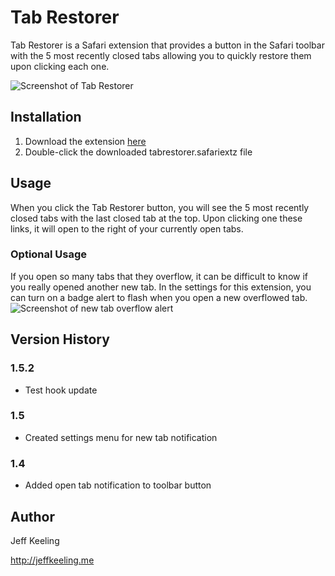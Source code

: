 # Tab Restorer
Tab Restorer is a Safari extension that provides a button in the Safari toolbar with the 5 most recently closed tabs allowing you to quickly restore them upon clicking each one.

![Screenshot of Tab Restorer](https://raw.githubusercontent.com/jeffkeeling/tabrestorer/master/screenshot.jpg)

## Installation
1. Download the extension [here](https://github.com/jeffkeeling/tabrestorer/releases/download/v1.5.1/tabrestorer.safariextz)
2. Double-click the downloaded tabrestorer.safariextz file

## Usage
When you click the Tab Restorer button, you will see the 5 most recently closed tabs with the last closed tab at the top. Upon clicking one these links, it will open to the right of your currently open tabs.

### Optional Usage
If you open so many tabs that they overflow, it can be difficult to know if you really opened another new tab. In the settings for this extension, you can turn on a badge alert to flash when you open a new overflowed tab.
![Screenshot of new tab overflow alert](https://raw.githubusercontent.com/jeffkeeling/tabrestorer/master/screenshot2.jpg)

## Version History

###  1.5.2
-  Test hook update

### 1.5
 - Created settings menu for new tab notification

### 1.4
 - Added open tab notification to toolbar button

## Author
Jeff Keeling

http://jeffkeeling.me